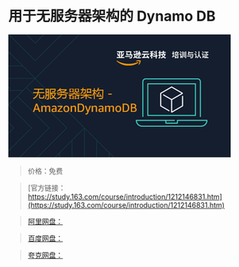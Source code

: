 # 用于无服务器架构的 Dynamo DB

![img](../../../assets/study163/free/05bcdbf0542b4210b43ece3c255a5ec5.png)

> 价格：免费

> [官方链接：https://study.163.com/course/introduction/1212146831.htm](https://study.163.com/course/introduction/1212146831.htm)

> [阿里网盘：]()

> [百度网盘：]()

> [夸克网盘：]()
